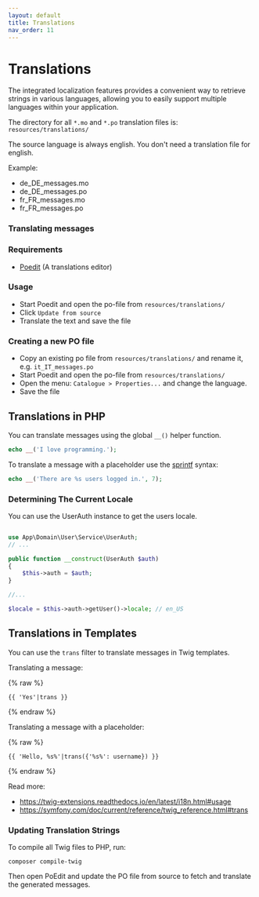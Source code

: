 ```yaml
---
layout: default
title: Translations
nav_order: 11
---
```


# Translations

The integrated localization features provides a convenient way to retrieve strings 
in various languages, allowing you to easily support multiple languages within 
your application. 

The directory for all `*.mo` and `*.po` translation files is: `resources/translations/`

The source language is always english. You don't need a translation file for english.

Example:

* de_DE_messages.mo
* de_DE_messages.po
* fr_FR_messages.mo
* fr_FR_messages.po

### Translating messages

### Requirements

* [Poedit](https://poedit.net/) (A translations editor)

### Usage

* Start Poedit and open the po-file from `resources/translations/`
* Click `Update from source`
* Translate the text and save the file

### Creating a new PO file

* Copy an existing po file from `resources/translations/` and rename it, e.g. `it_IT_messages.po`
* Start Poedit and open the po-file from `resources/translations/`
* Open the menu: `Catalogue > Properties...` and change the language.
* Save the file

## Translations in PHP

You can translate messages using the global `__()` helper function. 

```php
echo __('I love programming.');
```

To translate a message with a placeholder use the [sprintf](https://www.php.net/manual/en/function.sprintf.php) syntax:

```php
echo __('There are %s users logged in.', 7);
```

### Determining The Current Locale

You can use the UserAuth instance to get the users locale.

```php

use App\Domain\User\Service\UserAuth;
// ...

public function __construct(UserAuth $auth)
{
    $this->auth = $auth;
}

//...

$locale = $this->auth->getUser()->locale; // en_US
```

## Translations in Templates

You can use the `trans` filter to translate messages in Twig templates.

Translating a message:

{% raw %}
```twig
{{ 'Yes'|trans }}
```
{% endraw %}

Translating a message with a placeholder:

{% raw %}
```twig
{{ 'Hello, %s%'|trans({'%s%': username}) }}
```
{% endraw %}

Read more: 

* <https://twig-extensions.readthedocs.io/en/latest/i18n.html#usage>
* <https://symfony.com/doc/current/reference/twig_reference.html#trans>

### Updating Translation Strings

To compile all Twig files to PHP, run:

```
composer compile-twig
```

Then open PoEdit and update the PO file from source to fetch
and translate the generated messages.


